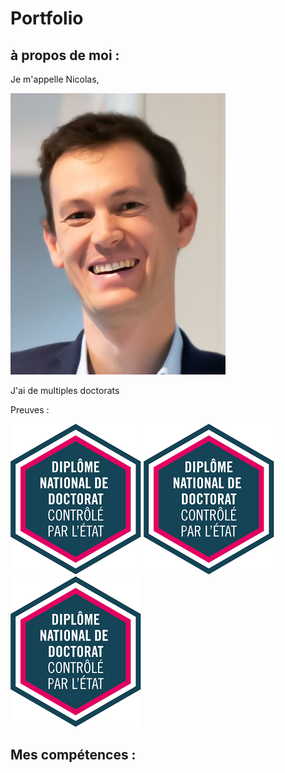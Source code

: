 
# Portfolio

## à propos de moi : 

Je m'appelle Nicolas, 

![aurelien](/images/aurelien.jpg)      

J'ai de multiples doctorats 

Preuves
: 

![doctorat1](/images/doctorat.png)     ![doctorat2](/images/doctorat.png)    ![doctorat3](/images/doctorat.png)  

## Mes compétences : 







